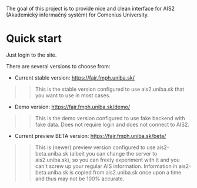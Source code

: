 The goal of this project is to provide nice and clean interface for AIS2 (Akademický informačný systém) for Comenius University.

# Quick start #

Just login to the site.

There are several versions to choose from:

  * Current stable version: https://fajr.fmph.uniba.sk/
> > This is the stable version configured to use ais2.uniba.sk that you want to use in most cases.
  * Demo version: https://fajr.fmph.uniba.sk/demo/
> > This is the demo version configured to use fake backend with fake data. Does not require login and does not connect to AIS2.
  * Current preview BETA version: https://fajr.fmph.uniba.sk/beta/
> > This is (newer) preview version configured to use ais2-beta.uniba.sk (albeit you can change the server to ais2.uniba.sk), so you can freely experiment with it and you can't screw up your regular AIS information. Information in ais2-beta.uniba.sk is copied from ais2.uniba.sk once upon a time and thus may not be 100% accurate.